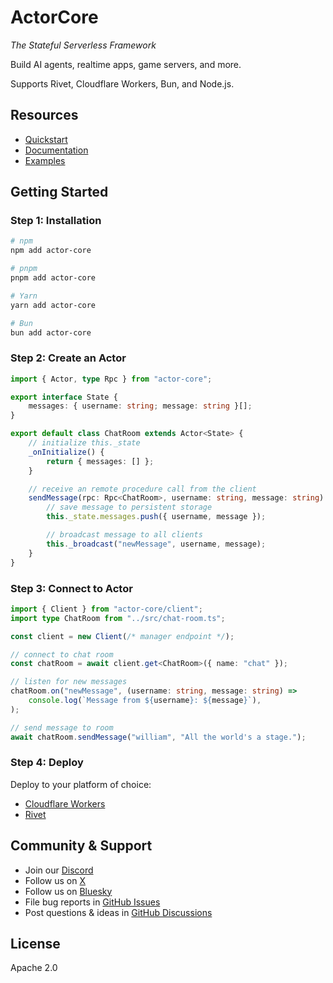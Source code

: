 # ActorCore

_The Stateful Serverless Framework_

Build AI agents, realtime apps, game servers, and more.

Supports Rivet, Cloudflare Workers, Bun, and Node.js.

## Resources

- [Quickstart](https://actorcore.org/introduction)
- [Documentation](https://actorcore.org/)
- [Examples](https://github.com/rivet-gg/actor-core/tree/main/examples)

## Getting Started

### Step 1: Installation

```bash
# npm
npm add actor-core

# pnpm
pnpm add actor-core

# Yarn
yarn add actor-core

# Bun
bun add actor-core
```

### Step 2: Create an Actor

```typescript
import { Actor, type Rpc } from "actor-core";

export interface State {
    messages: { username: string; message: string }[];
}

export default class ChatRoom extends Actor<State> {
    // initialize this._state
    _onInitialize() {
        return { messages: [] };
    }

    // receive an remote procedure call from the client
    sendMessage(rpc: Rpc<ChatRoom>, username: string, message: string) {
        // save message to persistent storage
        this._state.messages.push({ username, message });

        // broadcast message to all clients
        this._broadcast("newMessage", username, message);
    }
}
```

### Step 3: Connect to Actor

```typescript
import { Client } from "actor-core/client";
import type ChatRoom from "../src/chat-room.ts";

const client = new Client(/* manager endpoint */);

// connect to chat room
const chatRoom = await client.get<ChatRoom>({ name: "chat" });

// listen for new messages
chatRoom.on("newMessage", (username: string, message: string) =>
    console.log(`Message from ${username}: ${message}`),
);

// send message to room
await chatRoom.sendMessage("william", "All the world's a stage.");
```

### Step 4: Deploy

Deploy to your platform of choice:

- [Cloudflare Workers](https://actorcore.org/platforms/cloudflare-workers)
- [Rivet](https://actorcore.org/platforms/rivet)

## Community & Support

- Join our [Discord](https://rivet.gg/discord)
- Follow us on [X](https://x.com/rivet_gg)
- Follow us on [Bluesky](https://bsky.app/profile/rivet.gg)
- File bug reports in [GitHub Issues](https://github.com/rivet-gg/actor-core/issues)
- Post questions & ideas in [GitHub Discussions](https://github.com/rivet-gg/actor-core/discussions)

## License

Apache 2.0

